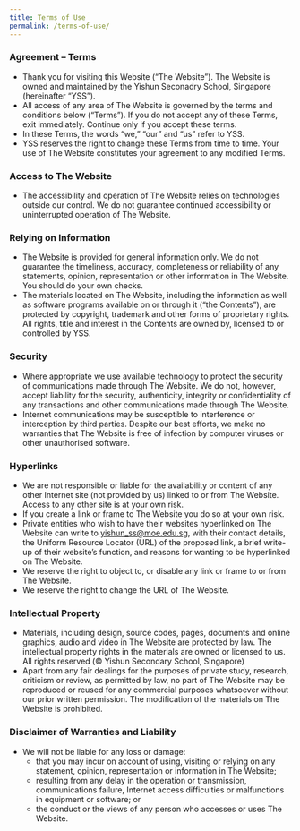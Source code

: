 ```yaml
---
title: Terms of Use
permalink: /terms-of-use/
---
```

### Agreement – Terms

*  Thank you for visiting this Website (“The Website”). The Website is owned and maintained by the Yishun Seconadry School, Singapore (hereinafter “YSS”).
*  All access of any area of The Website is governed by the terms and conditions below (“Terms”). If you do not accept any of these Terms, exit immediately. Continue only if you accept these terms. 
*  In these Terms, the words “we,” “our” and “us” refer to YSS.
*  YSS reserves the right to change these Terms from time to time. Your use of The Website constitutes your agreement to any modified Terms.

### Access to The Website

*  The accessibility and operation of The Website relies on technologies outside our control. We do not guarantee continued accessibility or uninterrupted operation of The Website.

### Relying on Information

* The Website is provided for general information only. We do not guarantee the timeliness, accuracy, completeness or reliability of any statements, opinion, representation or other information in The Website. You should do your own checks.
* The materials located on The Website, including the information as well as software programs available on or through it (“the Contents”), are protected by copyright, trademark and other forms of proprietary rights. All rights, title and interest in the Contents are owned by, licensed to or controlled by YSS.

### Security

* Where appropriate we use available technology to protect the security of communications made through The Website. We do not, however, accept liability for the security, authenticity, integrity or confidentiality of any transactions and other communications made through The Website.
* Internet communications may be susceptible to interference or interception by third parties. Despite our best efforts, we make no warranties that The Website is free of infection by computer viruses or other unauthorised software.

### Hyperlinks

* We are not responsible or liable for the availability or content of any other Internet site (not provided by us) linked to or from The Website. Access to any other site is at your own risk.
* If you create a link or frame to The Website you do so at your own risk.
* Private entities who wish to have their websites hyperlinked on The Website can write to [yishun_ss@moe.edu.sg](mailto:yishun_ss@moe.edu.sg), with their contact details, the Uniform Resource Locator (URL) of the proposed link, a brief write-up of their website’s function, and reasons for wanting to be hyperlinked on The Website.
* We reserve the right to object to, or disable any link or frame to or from The Website.
* We reserve the right to change the URL of The Website.

### Intellectual Property

* Materials, including design, source codes, pages, documents and online graphics, audio and video in The Website are protected by law. The intellectual property rights in the materials are owned or licensed to us. All rights reserved (© Yishun Secondary School, Singapore)
* Apart from any fair dealings for the purposes of private study, research, criticism or review, as permitted by law, no part of The Website may be reproduced or reused for any commercial purposes whatsoever without our prior written permission. The modification of the materials on The Website is prohibited.

### Disclaimer of Warranties and Liability

* We will not be liable for any loss or damage:
	*  that you may incur on account of using, visiting or relying on any statement, opinion, representation or information in The Website;
	*  resulting from any delay in the operation or transmission, communications failure, Internet access difficulties or malfunctions in equipment or software; or
	*  the conduct or the views of any person who accesses or uses The Website.